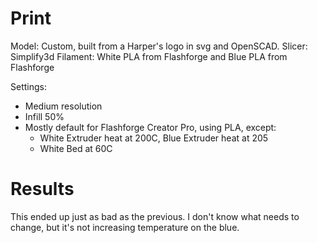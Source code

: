 # Print

Model: Custom, built from a Harper's logo in svg and OpenSCAD.
Slicer: Simplify3d
Filament: White PLA from Flashforge and Blue PLA from Flashforge

Settings:
- Medium resolution
- Infill 50%
- Mostly default for Flashforge Creator Pro, using PLA, except:
    - White Extruder heat at 200C, Blue Extruder heat at 205
    - White Bed at 60C

# Results

This ended up just as bad as the previous. I don't know what needs to change, but it's not increasing temperature on the blue.